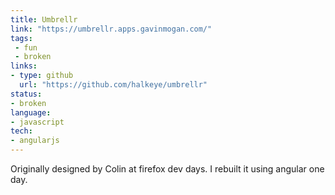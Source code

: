 ```yaml
---
title: Umbrellr
link: "https://umbrellr.apps.gavinmogan.com/"
tags:
 - fun
 - broken
links:
- type: github
  url: "https://github.com/halkeye/umbrellr"
status:
- broken
language:
- javascript
tech:
- angularjs
---
```


Originally designed by Colin at firefox dev days. I rebuilt it using angular one day.
